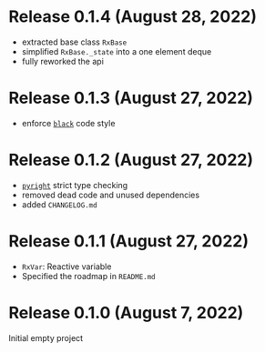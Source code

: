# Release 0.1.4 (August 28, 2022)

- extracted base class `RxBase`
- simplified `RxBase._state` into a one element deque 
- fully reworked the api 

# Release 0.1.3 (August 27, 2022)

- enforce [`black`](https://github.com/psf/black) code style

# Release 0.1.2 (August 27, 2022)

- [`pyright`](https://github.com/microsoft/pyright) strict type checking
- removed dead code and unused dependencies
- added `CHANGELOG.md`

# Release 0.1.1 (August 27, 2022)

- `RxVar`: Reactive variable
- Specified the roadmap in `README.md`

# Release 0.1.0 (August 7, 2022)

Initial empty project
